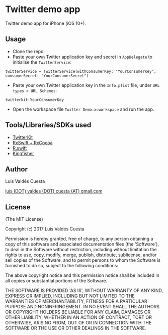 # Twitter demo app
Twitter demo app for iPhone (iOS 10+).

## Usage
- Clone the repo.
- Paste your own Twitter application key and secret in `AppDelegate` to initialise the `TwitterService`:
```
twitterService = TwitterService(withConsumerKey: "YourConsumerKey", consumerSecret: "YourConsumerSecret")
```
- Paste your own Twitter application key in the `Info.plist` file, under `URL types > URL Schemes`:
```
twitterkit-YourConsumerKey
```
- Open the workspace file `Twitter Demo.xcworkspace` and run the app.

## Tools/Libraries/SDKs used
- [TwitterKit](https://dev.twitter.com/twitterkit/overview)
- [RxSwift + RxCocoa](https://github.com/ReactiveX/RxSwift)
- [R.swift](https://github.com/mac-cain13/R.swift)
- [Kingfisher](https://github.com/onevcat/Kingfisher)

## Author
Luis Valdés Cuesta

[luis (DOT) valdes (DOT) cuesta (AT) gmail.com]()

## License
(The MIT License)

Copyright (c) 2017 Luis Valdés Cuesta

Permission is hereby granted, free of charge, to any person obtaining a copy of this software and associated documentation files (the 'Software'), to deal in the Software without restriction, including without limitation the rights to use, copy, modify, merge, publish, distribute, sublicense, and/or sell copies of the Software, and to permit persons to whom the Software is furnished to do so, subject to the following conditions:

The above copyright notice and this permission notice shall be included in all copies or substantial portions of the Software.

THE SOFTWARE IS PROVIDED 'AS IS', WITHOUT WARRANTY OF ANY KIND, EXPRESS OR IMPLIED, INCLUDING BUT NOT LIMITED TO THE WARRANTIES OF MERCHANTABILITY, FITNESS FOR A PARTICULAR PURPOSE AND NONINFRINGEMENT. IN NO EVENT SHALL THE AUTHORS OR COPYRIGHT HOLDERS BE LIABLE FOR ANY CLAIM, DAMAGES OR OTHER LIABILITY, WHETHER IN AN ACTION OF CONTRACT, TORT OR OTHERWISE, ARISING FROM, OUT OF OR IN CONNECTION WITH THE SOFTWARE OR THE USE OR OTHER DEALINGS IN THE SOFTWARE.